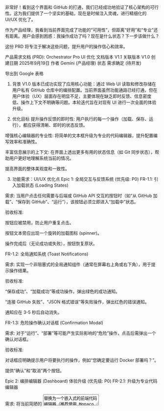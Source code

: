 非常好！看到这个界面和 GitHub 的打通，我们已经成功地验证了核心架构的可行性。这为我们提供了一个坚实的基础，现在是时候注入灵魂，进行精细化的 UI/UX 优化了。

作为产品经理，我看到当前界面完成了功能的“可用性”，但距离“好用”和“专业”还有距离。用户会感到困惑：我操作成功了吗？现在是什么状态？下一步该做什么？

这份 PRD 将专注于解决这些问题，提升用户的操作信心和效率。

产品需求文档 (PRD): Orchestrator Pro UI 优化
文档版本	V1.1
关联版本	V1.0
创建日期	2025年9月19日
作者	Gemini (产品经理)
状态	需求确定 (待开发)

导出到 Google 表格
1. 背景
V1.0 版本已成功实现了应用核心功能：通过 Web UI 读取和修改存储在用户私有 GitHub 仓库中的编排配置。当前界面虽然功能通路已经打通，但在用户体验（UX）层面存在明显不足，主要体現在缺乏即时反馈、信息密度低、操作上下文不明确等问题。本轮迭代旨在对现有 UI 进行一次全面的体验升级。

2. 优化目标
提升操作反馈的即时性: 用户执行的每一个操作（加载、保存、运行），都应获得清晰、即时的状态反馈。

增强核心编辑器的专业性: 将简单的文本框升级为专业的代码编辑器，提升配置编写效率和准确性。

丰富信息展示的上下文: 在界面上透出更多有用的状态信息（如 Git 同步状态），帮助用户更好地理解系统当前的情况。

提高界面的整体美观度和一致性。

3. 功能需求：UI/UX 优化点
Epic 1: 全局交互与反馈系统 (优先级: P0)
FR-1.1: 引入加载状态 (Loading States)

需求: 当用户点击任何需要与后端或 GitHub API 交互的按钮时（如“从 GitHub 加载”、“保存到 GitHub”、“运行”），该按钮必须立即进入“加载中”状态。

验收标准:

按钮应被禁用，防止用户重复点击。

按钮文本旁应出现一个旋转的加载图标 (spinner)。

操作完成后（无论成功或失败），按钮恢复原状。

FR-1.2: 全局通知系统 (Toast Notifications)

需求: 实现一个非阻塞式的全局通知组件（通常在屏幕右上角或右下角），用于提示操作结果。

验收标准:

“保存成功”、“加载成功”等成功操作，弹出绿色的成功通知。

“连接 GitHub 失败”、“JSON 格式错误”等失败操作，弹出红色的错误通知。

通知应在 3-5 秒后自动消失。

FR-1.3: 危险操作确认对话框 (Confirmation Modal)

需求: 对于“运行”、“部署”等可能产生实际影响的“危险”操作，点击后需弹出一个确认对话框。

验收标准:

对话框应明确提示用户将要执行的操作，例如“您确定要运行 Docker 部署吗？”。

提供“确认”和“取消”两个按钮。

Epic 2: 编排编辑器 (Dashboard) 体验升级 (优先级: P0)
FR-2.1: 升级为专业代码编辑器

需求: 将当前简陋的 <textarea> 替换为一个嵌入式的前端代码编辑器（推荐使用 Monaco Editor 或 CodeMirror）。

验收标准:

编辑器必须支持 JSON 语言的语法高亮。

必须显示行号。

必须提供自动格式化（美化 JSON）的功能按钮。

必须能实时检测并提示 JSON 语法错误（如括号不匹配、缺少逗号等）。

FR-2.2: “未保存”状态提示 (Dirty State)

需求: 系统需要能检测到编辑器内的内容是否与上次加载/保存的内容不同。

验收标准:

如果内容被修改但未保存，“保存到 GitHub”按钮应有视觉提示（如背景色闪烁或出现小红点）。

在 Dashboard 标签页标题旁显示一个星号 *，表示有未保存的更改。

当用户有未保存的更改并尝试离开或刷新页面时，浏览器应弹出“您有未保存的更改，确定要离开吗？”的系统提示。

Epic 3: 侧边栏（Actions & Status）信息增强 (优先级: P0)
FR-3.1: “状态 (Status)”面板内容填充

需求: “状态”区域不再是摆设，需要展示与 GitHub 同步相关的关键信息。

验收标准:

显示**“最后同步时间”**，精确到秒。

显示当前配置的最新 Commit Hash (版本哈希)，并将其作为一个超链接，点击后能在新标签页打开对应的 GitHub Commit 详情页。

如果存在未保存的更改，此处应显示一个明确的警告文本，如“存在未保存的更改”。

FR-3.2: 引入实时日志面板

需求: 在侧边栏增加一个“日志 (Logs)”区域，用于实时显示操作输出。

验收标准:

默认情况下，日志面板可以折叠或显示少量信息。

当用户点击“运行”或“部署”等操作时，该面板应自动展开（或高亮）。

后端执行脚本的 console.log 输出应实时地流式传输 (stream) 到这个日志面板中。

不同类型的日志（如 INFO, ERROR）可以用不同颜色区分。

Epic 4: 顶栏 (Header) 与导航优化 (优先级: P1)
FR-4.1: 顶栏增加上下文信息

需求: 顶栏不应只有一个标题，需要展示当前的连接上下文。

验收标准:

在 "Orchestrator Pro" 标题旁边，显示当前连接的 GitHub 仓库，格式为 owner/repo-name。

仓库名前面可以有一个小的 GitHub 图标和绿色的连接状态指示灯。

4. 设计稿 / 概念图
为了更直观地理解，优化后的界面大致如下：

这张概念图展示了大部分优化点：

顶栏显示了连接的仓库和状态。

编辑器具备了语法高亮。

**侧边栏“状态”**面板填充了实际的 Git 信息。

侧边栏新增了“日志”面板。

按钮旁增加了加载中的 Spinner 图标（示意）。

右上角出现了操作成功的 Toast 通知（示意）。